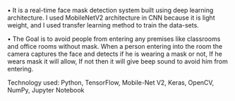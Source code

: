 • It is a real-time face mask detection system built using deep learning architecture. I used MobileNetV2 architecture in CNN because it is light weight, and I used transfer learning method to train the data-sets.

• The Goal is to avoid people from entering any premises like classrooms and office rooms without mask. When a person entering into the room the camera captures the face and detects if he is wearing a mask or not, If he wears mask it will allow, If not then it will give beep sound to avoid him from entering.

Technology used: Python, TensorFlow, Mobile-Net V2, Keras, OpenCV, NumPy, Jupyter Notebook
